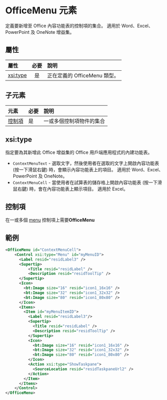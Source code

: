 ﻿# OfficeMenu 元素
定義要新增至 Office 內容功能表的控制項的集合。 適用於 Word、Excel、PowerPoint 及 OneNote 增益集。

## 屬性

| 屬性            | 必要 | 說明                          |
|:---------------------|:--------:|:-------------------------------------|
| [xsi:type](#xsitype) | 是      | 正在定義的 OfficeMenu 類型。|

## 子元素
|  元素 |  必要  |  說明  |
|:-----|:-----|:-----|
|  [控制項](#控制項)    | 是 |  一或多個控制項物件的集合  |

## xsi:type
指定要為其新增此 Office 增益集的 Office 用戶端應用程式的內建功能表。

- `ContextMenuText` - 選取文字，然後使用者在選取的文字上開啟內容功能表 (按一下滑鼠右鍵) 時，會顯示內容功能表上的項目。 適用於 Word、Excel、PowerPoint 及 OneNote。
- `ContextMenuCell` - 當使用者在試算表的儲存格上開啟內容功能表 (按一下滑鼠右鍵) 時，會在內容功能表上顯示項目。 適用於 Excel。 

## 控制項

在一或多個 [menu](./menu.md#menu-control) 控制項上需要**OfficeMenu** 


## 範例

```xml
<OfficeMenu id="ContextMenuCell">
    <Control xsi:type="Menu" id="myMenuID">
      <Label resid="residLabel3" />
      <Supertip>
          <Title resid="residLabel" />
          <Description resid="residToolTip" />
      </Supertip>   
      <Icon>
        <bt:Image size="16" resid="icon1_16x16" />
        <bt:Image size="32" resid="icon1_32x32" />
        <bt:Image size="80" resid="icon1_80x80" />
      </Icon>    
      <Items>
        <Item id="myMenuItemID">
          <Label resid="residLabel3"/>
          <Supertip>
            <Title resid="residLabel" />
            <Description resid="residToolTip" />
          </Supertip>
          <Icon>
            <bt:Image size="16" resid="icon1_16x16" />
            <bt:Image size="32" resid="icon1_32x32" />
            <bt:Image size="80" resid="icon1_80x80" />
          </Icon>    
          <Action xsi:type="ShowTaskpane">
            <SourceLocation resid="residTaskpaneUrl2" />    
          </Action>    
        </Item>
      </Items>
    </Control>   
</OfficeMenu>
```
